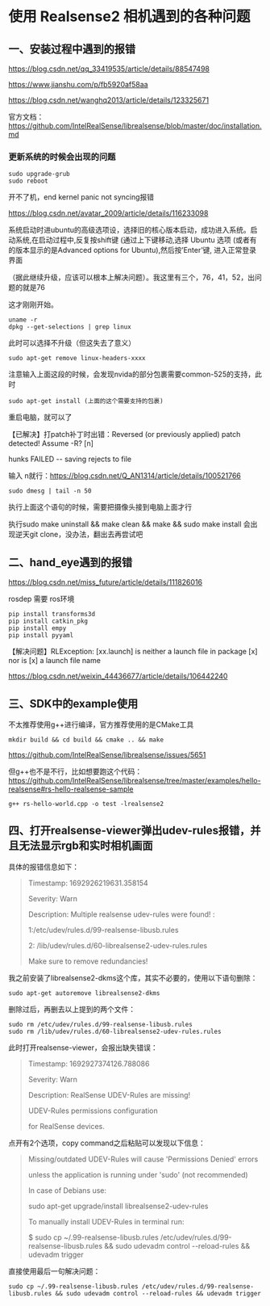 # 使用 Realsense2 相机遇到的各种问题
## 一、安装过程中遇到的报错
https://blog.csdn.net/qq_33419535/article/details/88547498

https://www.jianshu.com/p/fb5920af58aa

https://blog.csdn.net/wanghq2013/article/details/123325671

官方文档：https://github.com/IntelRealSense/librealsense/blob/master/doc/installation.md

### 更新系统的时候会出现的问题 
    sudo upgrade-grub
    sudo reboot

开不了机，end kernel panic not syncing报错

https://blog.csdn.net/avatar_2009/article/details/116233098

系统启动时进ubuntu的高级选项设，选择旧的核心版本启动，成功进入系统。启动系统,在启动过程中,反复按shift键 (通过上下键移动,选择 Ubuntu 选项 (或者有的版本显示的是Advanced options for Ubuntu),然后按’Enter’键, 进入正常登录界面

（据此继续升级，应该可以根本上解决问题）。我这里有三个，76，41，52，出问题的就是76

这才刚刚开始。

    uname -r
    dpkg --get-selections | grep linux

此时可以选择不升级（但这失去了意义）

    sudo apt-get remove linux-headers-xxxx

注意输入上面这段的时候，会发现nvida的部分包裹需要common-525的支持，此时

    sudo apt-get install (上面的这个需要支持的包裹)

重启电脑，就可以了

【已解决】打patch补丁时出错：Reversed (or previously applied) patch detected! Assume -R? [n]

hunks FAILED -- saving rejects to file

输入 n就行：https://blog.csdn.net/Q_AN1314/article/details/100521766

    sudo dmesg | tail -n 50

执行上面这个语句的时候，需要把摄像头接到电脑上面才行

执行sudo make uninstall && make clean && make && sudo make install 会出现逆天git clone，没办法，翻出去再尝试吧

## 二、hand_eye遇到的报错
https://blog.csdn.net/miss_future/article/details/111826016

rosdep 需要 ros环境

    pip install transforms3d
    pip install catkin_pkg
    pip install empy
    pip install pyyaml

【解决问题】RLException: [xx.launch] is neither a launch file in package [x] nor is [x] a launch file name

https://blog.csdn.net/weixin_44436677/article/details/106442240

## 三、SDK中的example使用
不太推荐使用g++进行编译，官方推荐使用的是CMake工具

    mkdir build && cd build && cmake .. && make

https://github.com/IntelRealSense/librealsense/issues/5651

但g++也不是不行，比如想要跑这个代码：https://github.com/IntelRealSense/librealsense/tree/master/examples/hello-realsense#rs-hello-realsense-sample
    
    g++ rs-hello-world.cpp -o test -lrealsense2

## 四、打开realsense-viewer弹出udev-rules报错，并且无法显示rgb和实时相机画面
具体的报错信息如下：

> Timestamp: 1692926219631.358154
> 
> Severity: Warn
> 
> Description: Multiple realsense udev-rules were found! :
> 
> 1:/etc/udev/rules.d/99-realsense-libusb.rules
> 
> 2: /lib/udev/rules.d/60-librealsense2-udev-rules.rules
> 
> Make sure to remove redundancies!

我之前安装了librealsense2-dkms这个库，其实不必要的，使用以下语句删除：

    sudo apt-get autoremove librealsense2-dkms

删除过后，再删去以上提到的两个文件：

    sudo rm /etc/udev/rules.d/99-realsense-libusb.rules
    sudo rm /lib/udev/rules.d/60-librealsense2-udev-rules.rules

此时打开realsense-viewer，会报出缺失错误：

> Timestamp: 1692927374126.788086
> 
> Severity: Warn
> 
> Description: RealSense UDEV-Rules are missing!
> 
> UDEV-Rules permissions configuration
> 
> for RealSense devices.

点开有2个选项，copy command之后粘贴可以发现以下信息：

> Missing/outdated UDEV-Rules will cause 'Permissions Denied' errors
> 
> unless the application is running under 'sudo' (not recommended)
> 
> In case of Debians use:
> 
> sudo apt-get upgrade/install librealsense2-udev-rules
> 
> To manually install UDEV-Rules in terminal run:
> 
> $ sudo cp ~/.99-realsense-libusb.rules /etc/udev/rules.d/99-realsense-libusb.rules && sudo udevadm control --reload-rules && udevadm trigger

直接使用最后一句解决问题：

    sudo cp ~/.99-realsense-libusb.rules /etc/udev/rules.d/99-realsense-libusb.rules && sudo udevadm control --reload-rules && udevadm trigger
    
